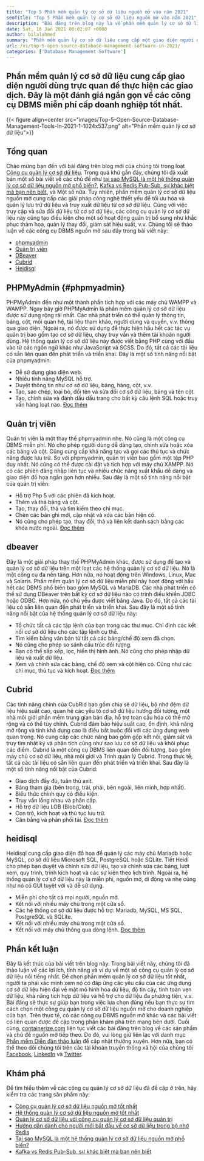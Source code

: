 ```yaml
---
title: "Top 5 Phần mềm quản lý cơ sở dữ liệu nguồn mở vào năm 2021" 
seoTitle: "Top 5 Phần mềm quản lý cơ sở dữ liệu nguồn mở vào năm 2021" 
description: "Bài đăng trên blog này là về phần mềm quản lý cơ sở dữ liệu nguồn mở và tự lưu trữ hàng đầu. Đó là những phpmyadmin, quản trị viên, dbeaver, cubrid và heidisql." 
date: Sat, 16 Jan 2021 00:02:07 +0000
author: bilalahmed
summary: "Phần mềm quản lý cơ sở dữ liệu cung cấp một giao diện người dùng trực quan để thực hiện các giao dịch. Đây là một đánh giá ngắn gọn về các công cụ DBMS miễn phí cấp doanh nghiệp tốt nhất." 
url: /vi/top-5-open-source-database-management-software-in-2021/
categories: ['Database Management Software']
---
```


## Phần mềm quản lý cơ sở dữ liệu cung cấp giao diện người dùng trực quan để thực hiện các giao dịch. Đây là một đánh giá ngắn gọn về các công cụ DBMS miễn phí cấp doanh nghiệp tốt nhất.

{{< figure align=center src="images/Top-5-Open-Source-Database-Management-Tools-In-2021-1-1024x537.png" alt="Phần mềm quản lý cơ sở dữ liệu">}}


## Tổng quan
Chào mừng bạn đến với bài đăng trên blog mới của chúng tôi trong loạt [Công cụ quản lý cơ sở dữ liệu][1]. Trong quá khứ gần đây, chúng tôi đã xuất bản một số bài viết về các chủ đề như [tại sao MySQL là một hệ thống quản lý cơ sở dữ liệu nguồn mở phổ biến?][2], [Kafka vs Redis Pub-Sub, sự khác biệt mà bạn nên biết][3], và Một số nữa. Tuy nhiên, phần mềm quản lý cơ sở dữ liệu nguồn mở cung cấp các giải pháp công nghệ thiết yếu để tối ưu hóa và quản lý lưu trữ dữ liệu và truy xuất dữ liệu từ cơ sở dữ liệu. Cùng với việc truy cập và sửa đổi dữ liệu từ cơ sở dữ liệu, các công cụ quản lý cơ sở dữ liệu này cũng tạo điều kiện cho một số hoạt động quản trị bổ sung như khắc phục thảm họa, quản lý thay đổi, giám sát hiệu suất, v.v.
Chúng tôi sẽ thảo luận về các công cụ DBMS nguồn mở sau đây trong bài viết này:
  * [phpmyadmin][4]
  * [Quản trị viên][5]
  * [DBeaver][6]
  * [Cubrid][7]
  * [Heidisql][8]

## PHPMyAdmin   {#phpmyadmin}
PHPMyAdmin đến như một thành phần tích hợp với các máy chủ WAMPP và WAMPP. Ngay bây giờ PHPMyAdmin là phần mềm quản lý cơ sở dữ liệu được sử dụng rộng rãi nhất. Các nhà phát triển có thể quản lý thông tin, bảng, cột, mối quan hệ, tài liệu tham khảo, người dùng và quyền, v.v. thông qua giao diện. Ngoài ra, nó được sử dụng để thực hiện hầu hết các tác vụ quản trị bao gồm tạo cơ sở dữ liệu, chạy truy vấn và thêm tài khoản người dùng. Hệ thống quản lý cơ sở dữ liệu này được viết bằng PHP cùng với đầu vào từ các ngôn ngữ khác như JavaScript và SCSS. Do đó, tất cả các tài liệu có sẵn liên quan đến phát triển và triển khai. Đây là một số tính năng nổi bật của phpmyadmin:
  * Dễ sử dụng giao diện web.
  * Nhiều tính năng MySQL hỗ trợ.
  * Duyệt thông tin như cơ sở dữ liệu, bảng, hàng, cột, v.v.
  * Tạo, sao chép, loại bỏ, đổi tên và sửa đổi cơ sở dữ liệu, bảng và tên cột.
  * Tạo, chỉnh sửa và đánh dấu dấu trang cho bất kỳ câu lệnh SQL hoặc truy vấn hàng loạt nào.
[Đọc thêm][9]

## Quản trị viên
Quản trị viên là một thay thế phpmyadmin nhẹ. Nó cũng là một công cụ DBMS miễn phí. Nó cho phép người dùng dễ dàng tạo, chỉnh sửa hoặc xóa các bảng và cột. Cũng cung cấp khả năng tạo và gọi các thủ tục và chức năng được lưu trữ. So với phpmyadmin, quản trị viên bao gồm một tệp PHP duy nhất. Nó cũng có thể được cài đặt và tích hợp với máy chủ XAMPP. Nó có các phiên đăng nhập liên tục và nhiều chức năng xuất khẩu dễ dàng và giao diện đồ họa ngắn gọn hơn nhiều. Sau đây là một số tính năng nổi bật của quản trị viên:
  * Hỗ trợ Php 5 với các phiên đã kích hoạt.
  * Thêm và thả bảng và cột.
  * Tạo, thay đổi, thả và tìm kiếm theo chỉ mục.
  * Chèn các bản ghi mới, cập nhật và xóa các bản hiện có.
  * Nó cũng cho phép tạo, thay đổi, thả và liên kết danh sách bằng các khóa nước ngoài.
[Đọc thêm][10]

## dbeaver
Đây là một giải pháp thay thế PHPMyAdmin khác, được sử dụng để tạo và quản lý cơ sở dữ liệu trên một loạt các hệ thống quản lý cơ sở dữ liệu. Nó là một công cụ đa nền tảng. Hơn nữa, nó hoạt động trên Windows, Linux, Mac và Solaris. Phần mềm quản lý cơ sở dữ liệu miễn phí này hoạt động với hầu hết các DBMS phổ biến bao gồm MySQL và MariaDB. Các nhà phát triển có thể sử dụng DBeaver trên bất kỳ cơ sở dữ liệu nào có trình điều khiển JDBC hoặc ODBC. Hơn nữa, nó chủ yếu được viết bằng Java. Do đó, tất cả các tài liệu có sẵn liên quan đến phát triển và triển khai. Sau đây là một số tính năng nổi bật của hệ thống quản lý cơ sở dữ liệu này:
  * Tổ chức tất cả các tập lệnh của bạn trong các thư mục. Chỉ định các kết nối cơ sở dữ liệu cho các tập lệnh cụ thể.
  * Tìm kiếm bằng văn bản từ tất cả các bảng/chế độ xem đã chọn.
  * Nó cũng cho phép so sánh cấu trúc đối tượng.
  * Bạn có thể sắp xếp, lọc, hiển thị hình ảnh. Nó cũng cho phép nhập dữ liệu và xuất dữ liệu.
  * Xem và chỉnh sửa các bảng, chế độ xem và cột hiện có. Cũng như các chỉ mục, thủ tục và kích hoạt.
[Đọc thêm][11]

## Cubrid
Các tính năng chính của CubRid bao gồm chia sẻ dữ liệu, bộ nhớ đệm dữ liệu hiệu suất cao, quan hệ các yếu tố cơ sở dữ liệu hướng đối tượng, một nhà môi giới phần mềm trung gian bản địa, hỗ trợ toàn cầu hóa có thể mở rộng và có thể tùy chỉnh. Cubrid đảm bảo hiệu suất cao, ổn định, khả năng mở rộng và tính khả dụng cao là điều bắt buộc đối với các ứng dụng web quan trọng. Nó cung cấp các chức năng bao gồm gộp kết nối, giám sát và truy tìm nhật ký và phân tích cũng như sao lưu cơ sở dữ liệu và khôi phục các điểm. Cubrid là một công cụ DBMS liên quan đến đối tượng, bao gồm máy chủ cơ sở dữ liệu, nhà môi giới và Trình quản lý Cubrid. Trong thực tế, tất cả các tài liệu có sẵn liên quan đến phát triển và triển khai. Sau đây là một số tính năng nổi bật của Cubrid:
  * Giao dịch đầy đủ, tuân thủ axit.
  * Bảng tham gia (bên trong, trái, phải, bên ngoài, liên minh, hợp nhất).
  * Biểu thức chính quy có điều kiện.
  * Truy vấn lồng nhau và phân cấp.
  * Hỗ trợ dữ liệu LOB (Blob/Clob).
  * Con trỏ, kích hoạt và thủ tục lưu trữ.
  * Cân bằng và phân phối tải.
[Đọc thêm][12]

## heidisql
Heidisql cung cấp giao diện đồ họa để quản lý các máy chủ Mariadb hoặc MySQL, cơ sở dữ liệu Microsoft SQL, PostgreSQL hoặc SQLite. Tiết Heidi cho phép bạn duyệt và chỉnh sửa dữ liệu, tạo và chỉnh sửa các bảng, lượt xem, quy trình, trình kích hoạt và các sự kiện theo lịch trình. Ngoài ra, hệ thống quản lý cơ sở dữ liệu này là miễn phí, nguồn mở, di động và nhẹ cũng như nó có GUI tuyệt vời và dễ sử dụng.
  * Miễn phí cho tất cả mọi người, nguồn mở.
  * Kết nối với nhiều máy chủ trong một cửa sổ.
  * Các hệ thống cơ sở dữ liệu được hỗ trợ: Mariadb, MySQL, MS SQL, PostgreSQL và SQLite.
  * Kết nối với nhiều máy chủ trong một cửa sổ.
  * Kết nối với máy chủ thông qua dòng lệnh.
[Đọc thêm][13]

## Phần kết luận
Đây là kết thúc của bài viết trên blog này. Trong bài viết này, chúng tôi đã thảo luận về các lợi ích, tính năng và ví dụ về một số công cụ quản lý cơ sở dữ liệu nổi tiếng nhất. Để chọn phần mềm quản lý cơ sở dữ liệu tốt nhất, người ta phải xác minh xem nó có đáp ứng các yêu cầu của các ứng dụng cơ sở dữ liệu hiện đại về mặt mô hình hóa dữ liệu, độ tin cậy, tính toàn vẹn dữ liệu, khả năng tích hợp dữ liệu và hỗ trợ cho dữ liệu đa phương tiện, v.v. Bài đăng sẽ thực sự giúp bạn trong việc lựa chọn đúng nếu bạn thực sự tìm cách chọn một công cụ quản lý cơ sở dữ liệu nguồn mở cho doanh nghiệp của bạn. Trên thực tế, có các công cụ DBMS nguồn mở khác và các bài viết có liên quan được đề cập trong phần khám phá trên mạng bên dưới.
Cuối cùng, [containerize.com][14] liên tục viết các bài đăng trên blog về các sản phẩm và chủ đề nguồn mở tiếp theo. Do đó, vui lòng giữ liên lạc với danh mục [Phần mềm Diễn đàn thảo luận][15] để cập nhật thường xuyên. Hơn nữa, bạn có thể theo dõi chúng tôi trên các tài khoản truyền thông xã hội của chúng tôi [Facebook][16], [LinkedIn][17] và [Twitter][18].

## Khám phá
Để tìm hiểu thêm về các công cụ quản lý cơ sở dữ liệu đã đề cập ở trên, hãy kiểm tra các trang sản phẩm này:
  * [Công cụ quản lý cơ sở dữ liệu nguồn mở tốt nhất][1]
  * [Hệ thống quản lý cơ sở dữ liệu nguồn mở tốt nhất][19]
  * [Quản lý cơ sở dữ liệu với công cụ quản lý cơ sở dữ liệu quản trị][20]
  * [Hướng dẫn dành cho người mới bắt đầu về cơ sở dữ liệu trong bộ nhớ Redis][21]
  * [Tại sao MySQL là một hệ thống quản lý cơ sở dữ liệu nguồn mở phổ biến?][2]
  * [Kafka vs Redis Pub-Sub, sự khác biệt mà bạn nên biết][3]

  
[1]: https://products.containerize.com/database-management/
[2]: https://blog.containerize.com/2021/02/18/why-mysql-is-a-popular-open-source-database-management-system/
[3]: https://blog.containerize.com/database-management-software/kafka-vs-redis-pub-sub-differences-which-you-should-know/
[4]: #phpmyadmin
[5]: #adminer
[6]: #dbeaver
[7]: #cubrid
[8]: #heidisql
[9]: https://products.containerize.com/database-management/phpmyadmin
[10]: https://products.containerize.com/database-management/adminer
[11]: https://products.containerize.com/database-management/dbeaver
[12]: https://products.containerize.com/database-management/cubrid
[13]: https://products.containerize.com/database-management/heidisql
[14]: https://www.containerize.com/
[15]: https://products.containerize.com/discussion-forum/
[16]: https://web.facebook.com/containerize
[17]: https://www.linkedin.com/company/containerize/
[18]: https://twitter.com/containerize_co
[19]: https://products.containerize.com/database-management-system
[20]: https://blog.containerize.com/2021/03/05/manage-databases-with-adminer-database-management-tool/
[21]: https://blog.containerize.com/database-management-software/a-beginners-guide-to-redis-in-memory-database/
